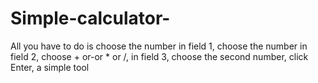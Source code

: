 # Simple-calculator-
All you have to do is choose the number in field 1, choose the number in field 2, choose + or-or * or /, in field 3, choose the second number, click Enter, a simple tool
